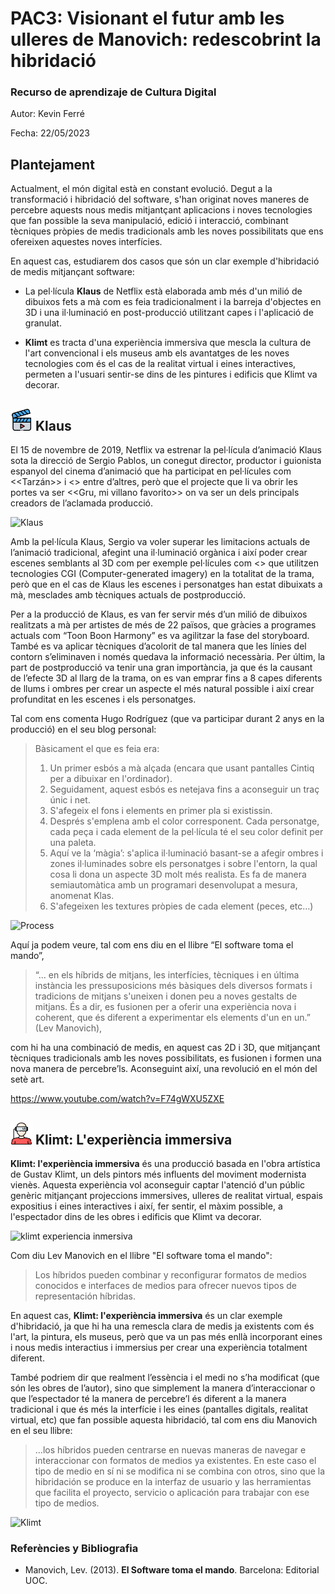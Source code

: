 

# PAC3: Visionant el futur amb les ulleres de Manovich: redescobrint la hibridació

### [](https://github.com/mgea/PEC3_Manovich_Reloaded#recurso-de-aprendizaje-de-cultura-digital)Recurso de aprendizaje de Cultura Digital

Autor: Kevin Ferré

Fecha:	22/05/2023

## [](https://github.com/mgea/PEC3_Manovich_Reloaded#planteamiento)Plantejament

Actualment, el món digital està en constant evolució. Degut a la transformació i hibridació del software, s'han originat noves maneres de percebre aquests nous medis mitjantçant aplicacions i noves tecnologies que fan possible la seva manipulació, edició i interacció, combinant tècniques pròpies de medis tradicionals amb les noves possibilitats que ens ofereixen aquestes noves interfícies.

En aquest cas, estudiarem dos casos que són un clar exemple d'hibridació de medis mitjançant software:

- La pel·lícula **Klaus** de Netflix està elaborada amb més d'un milió de dibuixos fets a mà com es feia tradicionalment i la barreja d'objectes en 3D i una il·luminació en post-producció utilitzant capes i l'aplicació de granulat.

- **Klimt** es tracta d'una experiència immersiva que mescla la cultura de l'art convencional i els museus amb els avantatges de les noves tecnologies com és el cas de la realitat virtual i eines interactives, permeten a l'usuari sentir-se dins de les pintures i edificis que Klimt va decorar. 



## [](https://github.com/mgea/PEC3_Manovich_Reloaded#re-descubriendo-la-hibridacion-caso-1) <img src="./video (1).png" width="35" height="35"> Klaus

El 15 de novembre de 2019, Netflix va estrenar la pel·lícula d’animació Klaus sota la direcció de Sergio Pablos, un conegut director, productor i guionista espanyol del cinema d’animació que ha participat en pel·lícules com <<Tarzán>> i <<Rio>> entre d’altres, però que el projecte que li va obrir les portes va ser <<Gru, mi villano favorito>> on va ser un dels principals creadors de l’aclamada producció. 

![Klaus](https://i.blogs.es/44c6b5/klaus-cartel/1366_2000.jpeg)
 
Amb la pel·lícula Klaus, Sergio va voler superar les limitacions actuals de l’animació tradicional, afegint una il·luminació orgànica i així poder crear escenes semblants al 3D com per exemple pel·lícules com <<Toy Story>> que utilitzen tecnologies CGI (Computer-generated imagery) en la totalitat de la trama, però que en el cas de Klaus les escenes i personatges han estat dibuixats a mà, mesclades amb tècniques actuals de postproducció. 

Per a la producció de Klaus, es van fer servir més d’un milió de dibuixos realitzats a mà per artistes de més de 22 països, que gràcies a programes actuals com “Toon Boon Harmony” es va agilitzar la fase del storyboard. També es va aplicar tècniques d’acolorit de tal manera que les línies del contorn s’eliminaven i només quedava la informació necessària. 
Per últim, la part de postproducció va tenir una gran importància, ja que és la causant de l’efecte 3D al llarg de la trama, on es van emprar fins a 8 capes diferents de llums i ombres per crear un aspecte el més natural possible i així crear profunditat en les escenes i els personatges. 

Tal com ens comenta Hugo Rodríguez (que va participar durant 2 anys en la producció) en el seu blog personal: 


> Bàsicament el que es feia era:
>
> 1. Un primer esbós a mà alçada (encara que usant pantalles Cintiq per a dibuixar en l'ordinador).
> 2. Seguidament, aquest esbós es netejava fins a aconseguir un traç únic i net.
> 3. S'afegeix el fons i elements en primer pla si existissin.
> 4. Després s'emplena amb el color corresponent. Cada personatge, cada peça i cada element de la pel·lícula té el seu color definit per una paleta.
> 5. Aquí ve la ‘màgia’: s'aplica il·luminació basant-se a afegir ombres i zones il·luminades sobre els personatges i sobre l'entorn, la qual cosa li dona un aspecte 3D molt més realista. Es fa de manera semiautomàtica amb  un programari desenvolupat a mesura, anomenat Klas.
> 6. S'afegeixen les textures pròpies de cada element (peces, etc…)


![Process](https://www.hugorodriguez.com/blog/wp-content/uploads/2020/02/klaus_feature-1024x602.jpg)
 
Aquí ja podem veure, tal com ens diu en el llibre “El software toma el mando”,

>   “... en els híbrids de mitjans, les interfícies, tècniques i en última instància les pressuposicions més bàsiques dels diversos formats i tradicions de mitjans s'uneixen i donen peu a noves gestalts de mitjans. És a dir, es fusionen per a oferir una experiència nova i coherent, que és diferent a experimentar els elements d'un en un.” (Lev Manovich), 

com hi ha una combinació de medis, en aquest cas 2D i 3D, que mitjançant tècniques tradicionals amb les noves possibilitats, es fusionen i formen una nova manera de percebre’ls. Aconseguint així, una revolució en el món del setè art. 
 
https://www.youtube.com/watch?v=F74gWXU5ZXE



## [](https://github.com/mgea/PEC3_Manovich_Reloaded#re-descubriendo-la-hibridacion-caso-2) <img src="./realidad-virtual.png" width="35" height="35"> Klimt: L'experiència immersiva

**Klimt: l'experiència immersiva** és una producció basada en l'obra artística de Gustav Klimt, un dels pintors més influents del moviment modernista vienès. Aquesta experiència vol aconseguir captar l'atenció d'un públic genèric mitjançant projeccions immersives, ulleres de realitat virtual, espais expositius i eines interactives i així, fer sentir, el màxim possible, a l'espectador dins de les obres i edificis que Klimt va decorar.

![klimt experiencia inmersiva](https://www.neo2.com/wp-content/uploads/2021/04/KLIMT-la-experiencia-inmersiva-por-1.jpg)

Com diu Lev Manovich en el llibre "El software toma el mando":

> Los híbridos pueden combinar y reconfigurar formatos de medios conocidos e interfaces de medios para ofrecer nuevos tipos de representación híbridas.

En aquest cas, **Klimt: l'experiència immersiva** és un clar exemple d'hibridació, ja que hi ha una remescla clara de medis ja existents com és l'art, la pintura, els museus, però que va un pas més enllà incorporant eines i nous medis interactius i immersius per crear una experiència totalment diferent.

També podriem dir que realment l’essència i el medi no s’ha modificat (que són les obres de l’autor), sino que simplement la manera d’interaccionar o que l’espectador té la manera de percebre’l és diferent a la manera tradicional i que és més la interfície i les eines (pantalles digitals, realitat virtual, etc) que fan possible aquesta hibridació, tal com ens diu Manovich en el seu llibre:

> …los híbridos pueden centrarse en nuevas maneras de navegar e interaccionar con formatos de medios ya existentes. En este caso el tipo de medio en sí ni se modifica ni se combina con otros, sino que la hibridación se produce en la interfaz de usuario y las herramientas que facilita el proyecto, servicio o aplicación para trabajar con ese tipo de medios.

![Klimt](https://media.traveler.es/photos/6230b4d90279ac67d6607556/16:9/w_2560,c_limit/MAD%2520KLIMT_KISS%25202.jpg)



### [](https://github.com/mgea/PEC3_Manovich_Reloaded#referencias-y-bibliograf%C3%ADa)Referències y Bibliografia

-   Manovich, Lev. (2013).  **El Software toma el mando**. Barcelona: Editorial UOC.

<!--stackedit_data:
eyJoaXN0b3J5IjpbLTk1NTU3NTg5LDE4MjU1OTI2OTQsMTU5Mz
cyMDU0Nl19
-->